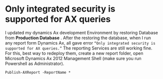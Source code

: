 # Only integrated security is supported for AX queries


I updated my dynamics Ax development Environment by restoring Database from **Production Database** . After the restoring the database, when I run any report form Dynamics Ax, all gave error  `“Only integrated security is supported for AX queries.”`
The reporting Services are still working fine.
For this, best way to redeploy them, create a new report folder, open Microsoft Dynamics Ax 2012 Management Shell (make sure you run Powershell as Administrator).

`Publish-AXReport -ReportName *`

